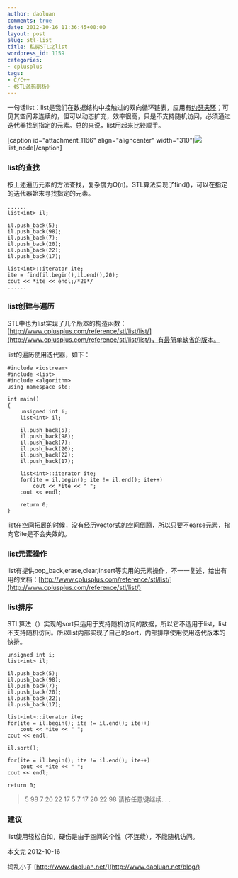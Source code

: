 ```yaml
---
author: daoluan
comments: true
date: 2012-10-16 11:36:45+00:00
layout: post
slug: stl-list
title: 私房STL之list
wordpress_id: 1159
categories:
- cplusplus
tags:
- C/C++
- 《STL源码剖析》
---
```


一句话list：list是我们在数据结构中接触过的双向循环链表，应用有[约瑟夫环](http://zh.wikipedia.org/wiki/%E7%BA%A6%E7%91%9F%E5%A4%AB%E6%96%AF%E9%97%AE%E9%A2%98)；可见其空间非连续的，但可以动态扩充，效率很高，只是不支持随机访问，必须通过迭代器找到指定的元素。总的来说，list用起来比较顺手。

[caption id="attachment_1166" align="aligncenter" width="310"][![](http://daoluan.net/blog/wp-content/uploads/2012/10/list_node.jpg)](http://daoluan.net/blog/stl-list/list_node/) list_node[/caption]

<!-- more -->


### list的查找


按上述遍历元素的方法查找，复杂度为O(n)。STL算法实现了find()，可以在指定的迭代器始末寻找指定的元素。

    
    ......
    list<int> il;
    
    il.push_back(5);
    il.push_back(98);
    il.push_back(7);
    il.push_back(20);
    il.push_back(22);
    il.push_back(17);
    
    list<int>::iterator ite;
    ite = find(il.begin(),il.end(),20);
    cout << *ite << endl;/*20*/
    ......




### list创建与遍历


STL中也为list实现了几个版本的构造函数：[http://www.cplusplus.com/reference/stl/list/list/](http://www.cplusplus.com/reference/stl/list/list/)，有最简单缺省的版本。

list的遍历使用迭代器，如下：

    
    #include <iostream>
    #include <list>
    #include <algorithm>
    using namespace std;
    
    int main()
    {	
    	unsigned int i;
    	list<int> il;
    
    	il.push_back(5);
    	il.push_back(98);
    	il.push_back(7);
    	il.push_back(20);
    	il.push_back(22);
    	il.push_back(17);
    
    	list<int>::iterator ite;
    	for(ite = il.begin(); ite != il.end(); ite++)
    		cout << *ite << " ";
    	cout << endl;
    
    	return 0;
    }


list在空间拓展的时候，没有经历vector式的空间倒腾，所以只要不earse元素，指向它ite是不会失效的。


### list元素操作


list有提供pop_back,erase,clear,insert等实用的元素操作，不一一复述，给出有用的文档：[http://www.cplusplus.com/reference/stl/list/](http://www.cplusplus.com/reference/stl/list/)


### list排序


STL算法（<algorithm>）实现的sort只适用于支持随机访问的数据，所以它不适用于list，list不支持随机访问。所以list内部实现了自己的sort，内部排序使用使用迭代版本的快排。

    
    unsigned int i;
    list<int> il;
    
    il.push_back(5);
    il.push_back(98);
    il.push_back(7);
    il.push_back(20);
    il.push_back(22);
    il.push_back(17);
    
    list<int>::iterator ite;
    for(ite = il.begin(); ite != il.end(); ite++)
    	cout << *ite << " ";
    cout << endl;
    
    il.sort();
    
    for(ite = il.begin(); ite != il.end(); ite++)
    	cout << *ite << " ";
    cout << endl;
    
    return 0;




<blockquote>5 98 7 20 22 17
5 7 17 20 22 98
请按任意键继续. . .</blockquote>




### 建议


list使用轻松自如，硬伤是由于空间的个性（不连续），不能随机访问。

本文完 2012-10-16

捣乱小子 [http://www.daoluan.net/](http://www.daoluan.net/blog/)
